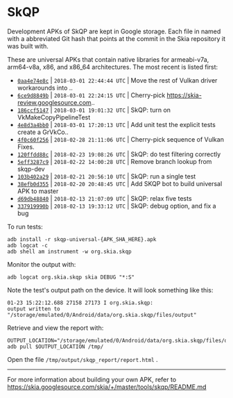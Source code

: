 SkQP
====

Development APKs of SkQP are kept in Google storage.  Each file in named
with a abbreviated Git hash that points at the commit in the Skia repository it
was built with.

These are universal APKs that contain native libraries for armeabi-v7a,
arm64-v8a, x86, and x86\_64 architectures. The most recent is listed first:

<!--
#!/bin/sh
BRANCH=origin/skqp/dev
for commit in $(git log $BRANCH -30 -\-format=%H) ; do
    SHORT="$(git log -1 -\-format=%h $commit)"
    URL="https://storage.googleapis.com/skia-skqp/skqp-universal-${SHORT}.apk"
    if [ 200 -ne "$(curl -s -o /dev/null -w "%{http_code}" "$URL")" ] ; then
        continue
    fi
    DATE=$(TZ='' git log -\-date='format-local:%Y-%m-%d %H:%M:%S %Z' -1 $commit -\-format=%cd)
    SUBJ=$(git log -1 $commit -\-format='%<(50,trunc)%s' | sed 's/  *$//')
    printf '  * [`%s`](%s)\n    | `%s` | %s\n' "$SHORT" "$URL" "$DATE" "$SUBJ"
done
-->

  * [`0aa4e74e8c`](https://storage.googleapis.com/skia-skqp/skqp-universal-0aa4e74e8c.apk)
    | `2018-03-01 22:44:44 UTC` | Move the rest of Vulkan driver workarounds into ..
  * [`6ce9d8849b`](https://storage.googleapis.com/skia-skqp/skqp-universal-6ce9d8849b.apk)
    | `2018-03-01 22:24:15 UTC` | Cherry-pick https://skia-review.googlesource.com..
  * [`186ccf5147`](https://storage.googleapis.com/skia-skqp/skqp-universal-186ccf5147.apk)
    | `2018-03-01 19:01:32 UTC` | SkQP: turn on VkMakeCopyPipelineTest
  * [`4e8d3a4bb0`](https://storage.googleapis.com/skia-skqp/skqp-universal-4e8d3a4bb0.apk)
    | `2018-03-01 17:20:13 UTC` | Add unit test the explicit tests create a GrVkCo..
  * [`4f0c60f256`](https://storage.googleapis.com/skia-skqp/skqp-universal-4f0c60f256.apk)
    | `2018-02-28 21:11:06 UTC` | Cherry-pick sequence of Vulkan Fixes.
  * [`120ffdd88c`](https://storage.googleapis.com/skia-skqp/skqp-universal-120ffdd88c.apk)
    | `2018-02-23 19:08:26 UTC` | SkQP:  do test filtering correctly
  * [`5eff3287c9`](https://storage.googleapis.com/skia-skqp/skqp-universal-5eff3287c9.apk)
    | `2018-02-22 14:00:28 UTC` | Remove branch lookup from skqp-dev
  * [`103b402a29`](https://storage.googleapis.com/skia-skqp/skqp-universal-103b402a29.apk)
    | `2018-02-21 20:56:10 UTC` | SkQP: run a single test
  * [`38efb0d355`](https://storage.googleapis.com/skia-skqp/skqp-universal-38efb0d355.apk)
    | `2018-02-20 20:48:45 UTC` | Add SKQP bot to build universal APK to master
  * [`d69db48840`](https://storage.googleapis.com/skia-skqp/skqp-universal-d69db48840.apk)
    | `2018-02-13 21:07:09 UTC` | SkQP: relax five tests
  * [`337919990b`](https://storage.googleapis.com/skia-skqp/skqp-universal-337919990b.apk)
    | `2018-02-13 19:33:12 UTC` | SkQP:  debug option, and fix a bug

To run tests:

    adb install -r skqp-universal-{APK_SHA_HERE}.apk
    adb logcat -c
    adb shell am instrument -w org.skia.skqp

Monitor the output with:

    adb logcat org.skia.skqp skia DEBUG "*:S"

Note the test's output path on the device.  It will look something like this:

    01-23 15:22:12.688 27158 27173 I org.skia.skqp:
    output written to "/storage/emulated/0/Android/data/org.skia.skqp/files/output"

Retrieve and view the report with:

    OUTPUT_LOCATION="/storage/emulated/0/Android/data/org.skia.skqp/files/output"
    adb pull $OUTPUT_LOCATION /tmp/

Open the file `/tmp/output/skqp_report/report.html` .

* * *

For more information about building your own APK, refer to
https://skia.googlesource.com/skia/+/master/tools/skqp/README.md
